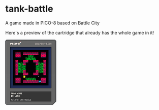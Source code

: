 # tank-battle
A game made in PICO-8 based on Battle City


Here's a preview of the cartridge that already has the whole game in it!

![cartridge](https://raw.githubusercontent.com/Luminighty/tank-battle/master/tank.p8.png)
